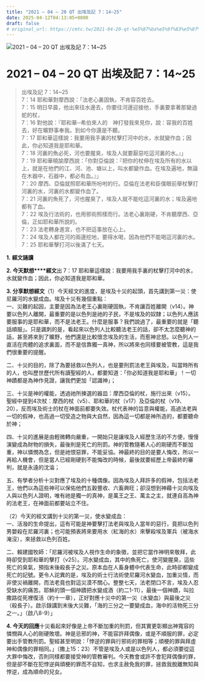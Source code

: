 ```yaml
---
title: "2021 – 04 – 20 QT 出埃及記 7：14~25"
date: 2025-04-12T04:13:05+0800
draft: false
# original_url: https://cmtc.tw/2021-04-20-qt-%e5%87%ba%e5%9f%83%e5%8f%8a%e8%a8%98-7%ef%bc%9a1425
---
```


![2021 – 04 – 20 QT 出埃及記 7：14~25](/images/qt.jpg   "2021 – 04 – 20 QT 出埃及記 7：14~25")

# 2021 – 04 – 20 QT 出埃及記 7：14~25

> 出埃及記 7：14~25  
> 7：14 耶和華對摩西說：「法老心裏固執，不肯容百姓去。  
> 7：15 明日早晨，他出來往水邊去，你要往河邊迎接他，手裏要拿著那變過蛇的杖，  
> 7：16 對他說：『耶和華─希伯來人的　神打發我來見你，說：容我的百姓去，好在曠野事奉我。到如今你還是不聽。  
> 7：17 耶和華這樣說：我要用我手裏的杖擊打河中的水，水就變作血；因此，你必知道我是耶和華。  
> 7：18 河裏的魚必死，河也要腥臭，埃及人就要厭惡吃這河裏的水。』」  
> 7：19 耶和華曉諭摩西說：「你對亞倫說：『把你的杖伸在埃及所有的水以上，就是在他們的江、河、池、塘以上，叫水都變作血。在埃及遍地，無論在木器中，石器中，都必有血。』」  
> 7：20 摩西、亞倫就照耶和華所吩咐的行。亞倫在法老和臣僕眼前舉杖擊打河裏的水，河裏的水都變作血了。  
> 7：21 河裏的魚死了，河也腥臭了，埃及人就不能吃這河裏的水；埃及遍地都有了血。  
> 7：22 埃及行法術的，也用邪術照樣而行。法老心裏剛硬，不肯聽摩西、亞倫，正如耶和華所說的。  
> 7：23 法老轉身進宮，也不把這事放在心上。  
> 7：24 埃及人都在河的兩邊挖地，要得水喝，因為他們不能喝這河裏的水。  
> 7：25 耶和華擊打河以後滿了七天。

**1.** **經文誦讀**

**2. 今天默想****經文**出 7：17 耶和華這樣說：我要用我手裏的杖擊打河中的水，水就變作血；因此，你必知道我是耶和華。

**3. 分享默想經文**（1）今天經文的進度，是埃及十災的起頭，首先講到第一災：使尼羅河的水變成血。埃及十災有幾個重點：  
一、災難的起因，主要是因為法老王心裏剛硬固執，不肯讓百姓離開（v14）。神要以色列人離開，最重要的是以色列是祂的子民，不是埃及的奴隸；以色列人應該要服事的是耶和華，而不是法老王。什麼是服事？我們說過了，最重要的就是「聽話順服」。只是諷刺的是，看起來以色列人比較聽法老王的話，卻不太怎麼聽神的話，甚至將來到了曠野，他們還是比較懷念埃及的生活，而惹神忿怒。以色列人一直活在肉體的追求裏面，而不是信靠獨一真神，所以將來也同樣要被管教，這是我們很重要的提醒。

二、十災的目的，除了為要拯救以色列人，也是要刑罰法老王與埃及，叫當時所有的人，也叫歷世歷代所有讀聖經的人，都要知道：「你必知道我是耶和華」！一切神蹟都是為神作見證，讓我們更加「認識神」；

三、十災是神的權能，透過祂所揀選的器皿：摩西亞倫的杖，施行出來（v15）。聖經中提到4次杖：摩西的杖（v5）、耶和華的杖（v17）及亞倫的杖（v19、20），反而埃及術士的杖在神面前都要失效。杖代表神的旨意與權能，高過法老與一切的假神，也高過一切受造之物與大自然，因為這一切都是神所造的，都要聽命於神；

四、十災的進展是由輕微轉向嚴重，一開始只是讓埃及人經歷生活的不方便，慢慢演變成為財物的損失，最後則是死亡的刑罰。神的管教隨著人心的剛硬而不斷加重，神以憐憫為念，但是祂恨惡罪，不能妥協。神最終的目的是要人悔改，所以一再給人機會，但是當人已經剛硬到不能悔改的時候，最後就要經歷上帝最終的審判，就是永遠的沈淪；

五、有學者分析十災對應了埃及的十種偶像。因為埃及人拜許多的假神，包括法老王，他們以為這些神可以保佑他們五穀豐收、六畜興旺；卻沒想到神藉十災向埃及人與以色列人證明，唯有祂是獨一的真神，是萬王之王、萬主之主，就連自高為神的法老王，在神面前都要站立不住。

（2）今天的經文講到十災的第一災，使水變成血：  
一、活潑的生命提出，這有可能是神要擊打法老與埃及人當年的惡行，竟把以色列男嬰殺在尼羅河裏；也可能預表將來要用水（紅海的水）來擊殺埃及軍兵（被海水淹沒），來拯救以色列百姓。

二、賴建國牧師：「尼羅河被埃及人視作生命的象徵，並把它當作神明來敬拜，此時卻受到耶和華的擊打（v25）。河水變成血，其中的魚死亡，使河變腥臭，這些死亡的臭氣，預指末後殺長子之災。原本血在人畜身體中代表生命，此時卻都變成死亡的記號。更令人詑異的是，埃及的術士行法術使尼羅河水變血，加重災情，而非使災禍離開，而法老竟也對這災漠不關心。整整七天，法老閉口不言，埃及人忍受缺水的痛苦。耶穌的頭一個神蹟把水變成酒（約二1-11），最後一個神蹟，叫拉撒路從死裡復活（約十一章），正好對應十災中的第一災（水變血）與最後之災（殺長子）。啟示錄講到末後大災難，「海的三分之一要變成血，海中的活物死三分之一。」（啟八8-9）」

**4. 今天的回應**十災看起來好像是上帝不斷加重的刑罰，但其實更彰顯出神寬容的憐憫與人心的剛硬敗壞。神是忌邪的神，不能容許拜偶像，或是不順服的罪，必定要出手管教刑罰。聖經甚至明說：「悖逆的罪與行邪術的罪相等；頑梗的罪與拜虛神和偶像的罪相同。」（撒上15：23）不管是埃及人或是以色列人，都必須要從這大罪中悔改，否則同樣都要接受神的管教審判。今天教會或許不會犯拜偶像的罪，但是卻不斷在犯悖逆與頑梗的罪而不自知，也求主赦免我的罪，拯救我脫離無知與悖逆，成為順命的兒女。